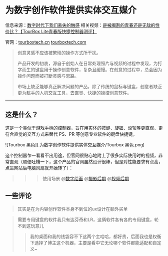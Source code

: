 # 为数字创作软件提供实体交互媒介

信息来源：[数字时代下我们丢失的触感](https://www.bilibili.com/video/BV1ZS9tYDErw/)
相关视频：[是被阉割的青春还是无敌的性价比？【TourBox Lite青春版快捷控制器测评】](https://www.bilibili.com/video/BV1UM4m197u4/)

官网：[tourboxtech.cn](https://www.tourboxtech.cn/) [tourboxtech.com](https://www.tourboxtech.com/)

> 创意灵感不应该被繁琐的操作方式所干扰。
> 
> 产品开发的初衷，源自于创始人在日常处理照片与视频的过程中发现，为打字而生的键盘用于操作创意软件，复杂且缓慢。在创意的过程中，总会因为操作问题而被打断灵感与思路。
> 
> 市场上缺乏能够真正解决问题的产品，除了传统的鼠标与键盘，创意者缺乏更为趁手的人机交互工具，去直觉、快捷的操控创意软件。

- - -

## 这是什么？

这是一个类似于游戏手柄的控制器，旨在用实体的按键、旋钮、滚轮等更直观、更符合直觉的交互方式来替代 PS、PR 等创意专业软件的键盘快捷键。

![Tourbox 黑色](.为数字创作软件提供实体交互媒介/Tourbox 黑色.png)

这个控制器乍一看看不出用途，但官网很贴心地附上了很多实际使用时的视频，非常直观（顺便吐槽一下，这个产品的官网虽然设计很棒，但是对性能要求有点高，点进网站后电脑风扇就开始转了）：
>>> 使用场景
@[数字绘画](https://www.tourboxtech.cn/digital-painting/)
@[摄影后期](https://www.tourboxtech.cn/photo-editing/)
@[视频后期](https://www.tourboxtech.cn/video-editing/)
>>>

## 一些评论

> 其实是在为内容创作软件本身不到位的ux设计在额外买单

> 需要专用键盘的软件我只有达芬奇和LR，这俩软件各有各的专用键盘，轮不到这玩意儿
> > 我的桌面和我的钱袋容不下这两个主哈哈，都好贵，后面我也是权衡下选择了博主这个机器，主要是看中它无论哪个软件都能适配和自定义~
